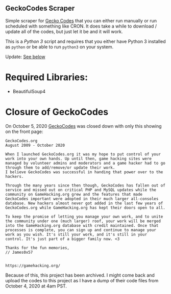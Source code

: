 GeckoCodes Scraper
------------------

Simple scraper for [Gecko Codes](https://www.geckocodes.org/) that you can either run manually or run scheduled with something like CRON. It does take a while to download / update all of the codes, but just let it be and it will work.

This is a *Python 3* script and requires that you either have Python 3 installed as `python` or be able to run `python3` on your system.

Update: [See below](#Closure-of-GeckoCodes)

# Required Libraries:
* BeautifulSoup4

# Closure of GeckoCodes
On October 5, 2020 [GeckoCodes](https://geckocodes.org/) was closed down with only this showing on the front page:
```
GeckoCodes.org
August 2009 - October 2020

When I launched GeckoCodes.org it was my hope to put control of your work into your own hands. Up until then, game hacking sites were managed by volunteer admins and moderators and a game hacker had to go through them to add/remove/or update their work.
I believe GeckoCodes was successful in handing that power over to the hackers.

Through the many years since then though, GeckoCodes has fallen out of service and missed out on critical PHP and MySQL updates while the community on GameHacking.org grew and the features that made GeckoCodes important were adopted in their much larger all-consoles database. New hackers almost never got added in the last few years of GeckoCodes.org while GameHacking.org has kept their doors open to all.

To keep the promise of letting you manage your own work, and to unite the community under one (much larger) roof, your work will be merged into the GameHacking.org database with credit maintained. Once that processes is complete, you can sign up and continue to manage your work as you wish. It's still your work, and it's still in your control. It's just part of a bigger family now. <3

Thanks for the fun memories,
// James0x57


https://gamehacking.org/
```

Because of this, this project has been archived. I might come back and upload the codes to this project as I have a dump of their code files from October 4, 2020 at 4am PST.
